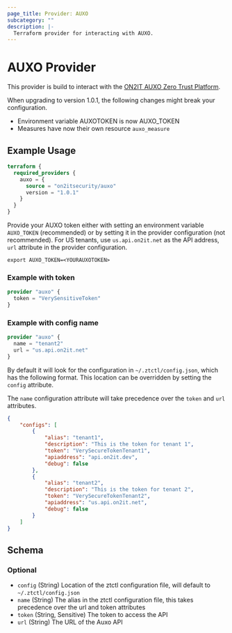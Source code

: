 ```yaml
---
page_title: Provider: AUXO
subcategory: ""
description: |-
  Terraform provider for interacting with AUXO.
---
```


# AUXO Provider

This provider is build to interact with the [ON2IT AUXO Zero Trust Platform](https://on2it.net/managed-security/#section-auxo).

When upgrading to version 1.0.1, the following changes might break your configuration.

- Environment variable AUXOTOKEN is now AUXO_TOKEN
- Measures have now their own resource `auxo_measure`

## Example Usage

```terraform
terraform {
  required_providers {
    auxo = {
      source = "on2itsecurity/auxo"
      version = "1.0.1"
    }
  }
}
```

Provide your AUXO token either with setting an environment variable `AUXO_TOKEN` (recommended) or by setting it in the provider configuration (not recommended).
For US tenants, use `us.api.on2it.net` as the API address, `url` attribute in the provider configuration.

```shell
export AUXO_TOKEN=<YOURAUXOTOKEN>
```

### Example with token

```terraform
provider "auxo" {
  token = "VerySensitiveToken"
}
```

### Example with config name

```terraform
provider "auxo" {
  name = "tenant2"
  url = "us.api.on2it.net"
}
```

By default it will look for the configuration in `~/.ztctl/config.json`, which has the following format. This location can be overridden by setting the `config` attribute.

The `name` configuration attribute will take precedence over the `token` and `url` attributes.

```json
{
	"configs": [
		{
			"alias": "tenant1",
			"description": "This is the token for tenant 1",
			"token": "VerySecureTokenTenant1",
			"apiaddress": "api.on2it.dev",
			"debug": false
		},
		{
			"alias": "tenant2",
			"description": "This is the token for tenant 2",
			"token": "VerySecureTokenTenant2",
			"apiaddress": "us.api.on2it.net",
			"debug": false
		}
    ]
}
```

<!-- schema generated by tfplugindocs -->
## Schema

### Optional

- `config` (String) Location of the ztctl configuration file, will default to `~/.ztctl/config.json`
- `name` (String) The alias in the ztctl configuration file, this takes precedence over the url and token attributes
- `token` (String, Sensitive) The token to access the API
- `url` (String) The URL of the Auxo API